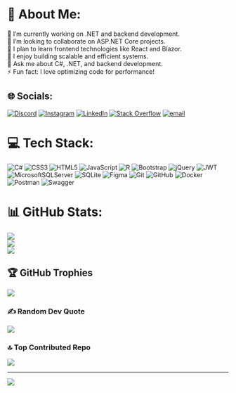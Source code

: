 # 💫 About Me:
🔭 I’m currently working on .NET and backend development.<br>👯 I’m looking to collaborate on ASP.NET Core projects.<br>🚀 I plan to learn frontend technologies like React and Blazor.<br>🎯 I enjoy building scalable and efficient systems.<br>💬 Ask me about C#, .NET, and backend development.<br>⚡ Fun fact: I love optimizing code for performance!


## 🌐 Socials:
[![Discord](https://img.shields.io/badge/Discord-%237289DA.svg?logo=discord&logoColor=white)](https://discord.gg/amin0132) [![Instagram](https://img.shields.io/badge/Instagram-%23E4405F.svg?logo=Instagram&logoColor=white)](https://instagram.com/amn.web) [![LinkedIn](https://img.shields.io/badge/LinkedIn-%230077B5.svg?logo=linkedin&logoColor=white)](https://linkedin.com/in/https://www.linkedin.com/in/mohammad-amin-aminimanesh/) [![Stack Overflow](https://img.shields.io/badge/-Stackoverflow-FE7A16?logo=stack-overflow&logoColor=white)](https://stackoverflow.com/users/22032484) [![email](https://img.shields.io/badge/Email-D14836?logo=gmail&logoColor=white)](mailto:aztecgoodamin1@gmail.com) 

# 💻 Tech Stack:
![C#](https://img.shields.io/badge/c%23-%23239120.svg?style=for-the-badge&logo=csharp&logoColor=white) ![CSS3](https://img.shields.io/badge/css3-%231572B6.svg?style=for-the-badge&logo=css3&logoColor=white) ![HTML5](https://img.shields.io/badge/html5-%23E34F26.svg?style=for-the-badge&logo=html5&logoColor=white) ![JavaScript](https://img.shields.io/badge/javascript-%23323330.svg?style=for-the-badge&logo=javascript&logoColor=%23F7DF1E) ![R](https://img.shields.io/badge/r-%23276DC3.svg?style=for-the-badge&logo=r&logoColor=white) ![Bootstrap](https://img.shields.io/badge/bootstrap-%238511FA.svg?style=for-the-badge&logo=bootstrap&logoColor=white) ![jQuery](https://img.shields.io/badge/jquery-%230769AD.svg?style=for-the-badge&logo=jquery&logoColor=white) ![JWT](https://img.shields.io/badge/JWT-black?style=for-the-badge&logo=JSON%20web%20tokens) ![MicrosoftSQLServer](https://img.shields.io/badge/Microsoft%20SQL%20Server-CC2927?style=for-the-badge&logo=microsoft%20sql%20server&logoColor=white) ![SQLite](https://img.shields.io/badge/sqlite-%2307405e.svg?style=for-the-badge&logo=sqlite&logoColor=white) ![Figma](https://img.shields.io/badge/figma-%23F24E1E.svg?style=for-the-badge&logo=figma&logoColor=white) ![Git](https://img.shields.io/badge/git-%23F05033.svg?style=for-the-badge&logo=git&logoColor=white) ![GitHub](https://img.shields.io/badge/github-%23121011.svg?style=for-the-badge&logo=github&logoColor=white) ![Docker](https://img.shields.io/badge/docker-%230db7ed.svg?style=for-the-badge&logo=docker&logoColor=white) ![Postman](https://img.shields.io/badge/Postman-FF6C37?style=for-the-badge&logo=postman&logoColor=white) ![Swagger](https://img.shields.io/badge/-Swagger-%23Clojure?style=for-the-badge&logo=swagger&logoColor=white)
# 📊 GitHub Stats:
![](https://github-readme-stats.vercel.app/api?username=AminiManesh&theme=blue_navy&hide_border=false&include_all_commits=true&count_private=false)<br/>
![](https://github-readme-streak-stats.herokuapp.com/?user=AminiManesh&theme=blue_navy&hide_border=false)<br/>
![](https://github-readme-stats.vercel.app/api/top-langs/?username=AminiManesh&theme=blue_navy&hide_border=false&include_all_commits=true&count_private=false&layout=compact)

## 🏆 GitHub Trophies
![](https://github-profile-trophy.vercel.app/?username=AminiManesh&theme=radical&no-frame=false&no-bg=false&margin-w=4)

### ✍️ Random Dev Quote
![](https://quotes-github-readme.vercel.app/api?type=vetical&theme=radical)

### 🔝 Top Contributed Repo
![](https://github-contributor-stats.vercel.app/api?username=AminiManesh&limit=5&theme=blue_navy&combine_all_yearly_contributions=true)

---
[![](https://visitcount.itsvg.in/api?id=AminiManesh&icon=1&color=0)](https://visitcount.itsvg.in)

<!-- Proudly created with GPRM ( https://gprm.itsvg.in ) -->
